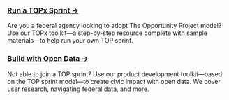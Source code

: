 
### [Run a TOPx Sprint →](https://opportunity.census.gov/topx-toolkit/introduction/)
Are you a federal agency looking to adopt The Opportunity Project model? Use our TOPx toolkit—a step-by-step resource complete with sample materials—to help run your own TOP sprint.

### [Build with Open Data →]({{site.baseurl}}/product-development/toolkit) 
Not able to join a TOP sprint? Use our product development toolkit—based on the TOP sprint model—to create civic impact with open data. We cover user research, navigating federal data, and more.
